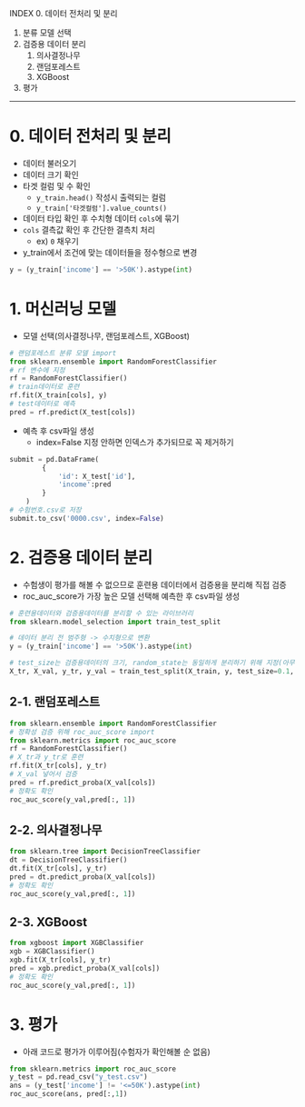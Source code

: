 INDEX
0. 데이터 전처리 및 분리
1. 분류 모델 선택
2. 검증용 데이터 분리
    1. 의사결정나무
    2. 랜덤포레스트
    3. XGBoost
3. 평가
---
# 0. 데이터 전처리 및 분리
- 데이터 불러오기
- 데이터 크기 확인
- 타겟 컬럼 및 수 확인
    - `y_train.head()` 작성시 출력되는 컬럼
    - `y_train['타겟컬럼'].value_counts()`
- 데이터 타입 확인 후 수치형 데이터 `cols`에 묶기
- `cols` 결측값 확인 후 간단한 결측치 처리
    - ex) `0` 채우기
- y_train에서 조건에 맞는 데이터들을 정수형으로 변경
```python
y = (y_train['income'] == '>50K').astype(int)
```
# 1. 머신러닝 모델
- 모델 선택(의사결정나무, 랜덤포레스트, XGBoost)
```python
# 랜덤포레스트 분류 모델 import
from sklearn.ensemble import RandomForestClassifier
# rf 변수에 지정
rf = RandomForestClassifier()
# train데이터로 훈련 
rf.fit(X_train[cols], y)
# test데이터로 예측
pred = rf.predict(X_test[cols])
```
- 예측 후 csv파일 생성
    - index=False 지정 안하면 인덱스가 추가되므로 꼭 제거하기
```python
submit = pd.DataFrame(
        {
            'id': X_test['id'],
            'income':pred
        }
    )
# 수험번호.csv로 저장
submit.to_csv('0000.csv', index=False)
```
# 2. 검증용 데이터 분리
- 수험생이 평가를 해볼 수 없으므로 훈련용 데이터에서 검증용을 분리해 직접 검증
- roc_auc_score가 가장 높은 모델 선택해 예측한 후 csv파일 생성
```python
# 훈련용데이터와 검증용데이터를 분리할 수 있는 라이브러리
from sklearn.model_selection import train_test_split 

# 데이터 분리 전 범주형 -> 수치형으로 변환
y = (y_train['income'] == '>50K').astype(int)

# test_size는 검증용데이터의 크기, random_state는 동일하게 분리하기 위해 지정(아무 숫자나 가능)
X_tr, X_val, y_tr, y_val = train_test_split(X_train, y, test_size=0.1, random_state=0) 
```
## 2-1. 랜덤포레스트
```python
from sklearn.ensemble import RandomForestClassifier
# 정확성 검증 위해 roc_auc_score import
from sklearn.metrics import roc_auc_score
rf = RandomForestClassifier()
# X_tr과 y_tr로 훈련
rf.fit(X_tr[cols], y_tr)
# X_val 넣어서 검증
pred = rf.predict_proba(X_val[cols])
# 정확도 확인
roc_auc_score(y_val,pred[:, 1])
```
## 2-2. 의사결정나무
```python
from sklearn.tree import DecisionTreeClassifier
dt = DecisionTreeClassifier()
dt.fit(X_tr[cols], y_tr)
pred = dt.predict_proba(X_val[cols])
# 정확도 확인
roc_auc_score(y_val,pred[:, 1])
```
## 2-3. XGBoost 
```python
from xgboost import XGBClassifier
xgb = XGBClassifier()
xgb.fit(X_tr[cols], y_tr)
pred = xgb.predict_proba(X_val[cols])
# 정확도 확인
roc_auc_score(y_val,pred[:, 1])
```

# 3. 평가
- 아래 코드로 평가가 이루어짐(수험자가 확인해볼 순 없음)
```python
from sklearn.metrics import roc_auc_score
y_test = pd.read_csv("y_test.csv")
ans = (y_test['income'] != '<=50K').astype(int)
roc_auc_score(ans, pred[:,1])
```
